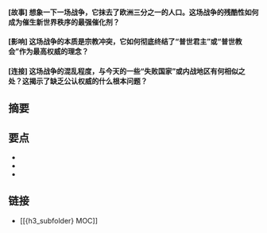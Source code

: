 #### [故事] 想象一下一场战争，它抹去了欧洲三分之一的人口。这场战争的残酷性如何成为催生新世界秩序的最强催化剂？


#### [影响] 这场战争的本质是宗教冲突，它如何彻底终结了“普世君主”或“普世教会”作为最高权威的理念？


#### [连接] 这场战争的混乱程度，与今天的一些“失败国家”或内战地区有何相似之处？这揭示了缺乏公认权威的什么根本问题？


## 摘要


## 要点

- 
- 
- 

## 链接

- [[{h3_subfolder} MOC]]

